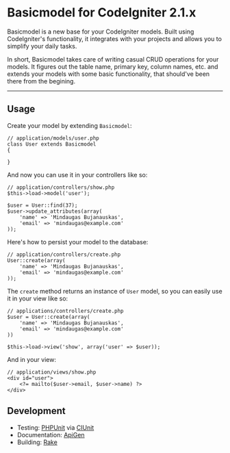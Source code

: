 Basicmodel for CodeIgniter 2.1.x
================================

Basicmodel is a new base for your CodeIgniter models. Built using CodeIgniter's functionality, it integrates with your projects and allows you to simplify your daily tasks.

In short, Basicmodel takes care of writing casual CRUD operations for your models. It figures out the table name, primary key, column names, etc. and extends your models with some basic functionality, that should've been there from the begining.

* * *

Usage
--------------------------------

Create your model by extending `Basicmodel`:

	// application/models/user.php
	class User extends Basicmodel
	{
	
	}

And now you can use it in your controllers like so:
	
	// application/controllers/show.php
	$this->load->model('user');
	
	$user = User::find(37);
	$user->update_attributes(array(
		'name' => 'Mindaugas Bujanauskas',
		'email' => 'mindaugas@example.com'
	));

Here's how to persist your model to the database:

	// application/controllers/create.php
	User::create(array(
		'name' => 'Mindaugas Bujanauskas',
		'email' => 'mindaugas@example.com'
	));

The `create` method returns an instance of `User` model, so you can easily use it in your view like so:
	
	// applications/controllers/create.php
	$user = User::create(array(
		'name' => 'Mindaugas Bujanauskas',
		'email' => 'mindaugas@example.com'
	))
	
	$this->load->view('show', array('user' => $user));

And in your view:

	// application/views/show.php
	<div id="user">
		<?= mailto($user->email, $user->name) ?>
	</div>

Development
--------------------------------

* Testing: [PHPUnit](http://www.phpunit.de/) via [CIUnit](https://bitbucket.org/kenjis/my-ciunit/)
* Documentation: [ApiGen](http://apigen.org/)
* Building: [Rake](http://rake.rubyforge.org/)
